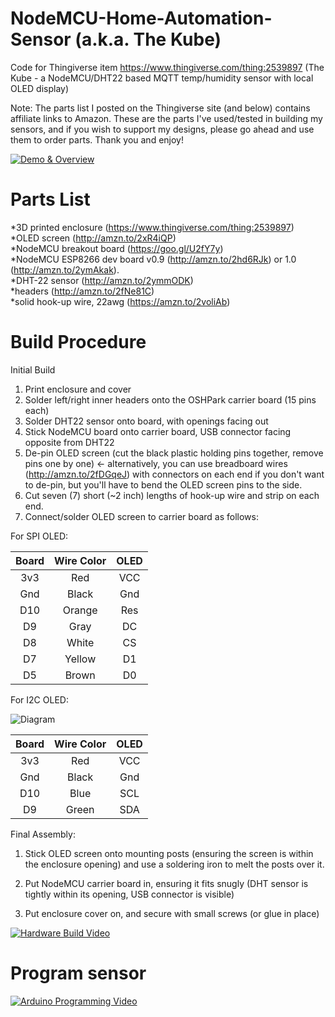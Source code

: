 # NodeMCU-Home-Automation-Sensor (a.k.a. The Kube)
Code for Thingiverse item https://www.thingiverse.com/thing:2539897 (The Kube - a NodeMCU/DHT22 based MQTT temp/humidity sensor with local OLED display)

Note: The parts list I posted on the Thingiverse site (and below) contains affiliate links to Amazon. These are the parts I've used/tested in building my sensors, and if you wish to support my designs, please go ahead and use them to order parts. Thank you and enjoy!

[![Demo & Overview](https://img.youtube.com/vi/VefbT6RuT-4/0.jpg)](https://www.youtube.com/watch?v=VefbT6RuT-4)

# Parts List
  *3D printed enclosure (https://www.thingiverse.com/thing:2539897)  
  *OLED screen (http://amzn.to/2xR4iQP)  
  *NodeMCU breakout board (https://goo.gl/U2fY7y)  
  *NodeMCU ESP8266 dev board v0.9 (http://amzn.to/2hd6RJk) or 1.0 (http://amzn.to/2ymAkak).  
  *DHT-22 sensor (http://amzn.to/2ymmODK)  
  *headers (http://amzn.to/2fNe81C)  
  *solid hook-up wire, 22awg (https://amzn.to/2voliAb)

# Build Procedure

Initial Build

1. Print enclosure and cover
2. Solder left/right inner headers onto the OSHPark carrier board (15 pins each)
3. Solder DHT22 sensor onto board, with openings facing out
4. Stick NodeMCU board onto carrier board, USB connector facing opposite from DHT22
5. De-pin OLED screen (cut the black plastic holding pins together, remove pins one by one) <- alternatively, you can use breadboard wires (http://amzn.to/2fDGqeJ) with connectors on each end if you don't want to de-pin, but you'll have to bend the OLED screen pins to the side.
6. Cut seven (7) short (~2 inch) lengths of hook-up wire and strip on each end.
7. Connect/solder OLED screen to carrier board as follows:

For SPI OLED:

| Board | Wire Color | OLED  |  
|:-------:|:-----:|:-----:|  
| 3v3 |  Red | VCC|    
| Gnd |  Black  | Gnd |  
| D10 |  Orange |  Res |  
| D9 |  Gray  |  DC  |  
| D8 |  White  |  CS  |  
| D7 | Yellow  | D1  |  
| D5 | Brown  |  D0  |  

For I2C OLED:

![Diagram](https://github.com/bkpsu/NodeMCU-Home-Automation-Sensor/raw/master/OLED%20I2C%20Hookup.png)

| Board | Wire Color | OLED  |  
|:-------:|:-----:|:-----:|  
| 3v3 |  Red | VCC|    
| Gnd |  Black  | Gnd | 
| D10 | Blue | SCL |
| D9 | Green | SDA |  


Final Assembly:

1. Stick OLED screen onto mounting posts (ensuring the screen is within the enclosure opening) and use a soldering iron to melt the posts over it.

2. Put NodeMCU carrier board in, ensuring it fits snugly (DHT sensor is tightly within its opening, USB connector is visible)

3. Put enclosure cover on, and secure with small screws (or glue in place)

[![Hardware Build Video](https://img.youtube.com/vi/fA91LcJRbhI/0.jpg)](https://www.youtube.com/watch?v=fA91LcJRbhI)

# Program sensor

[![Arduino Programming Video](https://img.youtube.com/vi/uDsnqi1Vl4U/0.jpg)](https://img.youtube.com/vi/uDsnqi1Vl4U)

